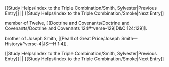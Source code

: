 [[Study Helps/Index to the Triple Combination/Smith, Sylvester|Previous Entry]]  ||  [[Study Helps/Index to the Triple Combination/Smoke|Next Entry]]

 member of Twelve, [[Doctrine and Covenants/Doctrine and Covenants/Doctrine and Covenants 124#^verse-129|D&C 124:129]].

 brother of Joseph Smith, [[Pearl of Great Price/Joseph Smith—History#^verse-4|JS—H 1:4]].

[[Study Helps/Index to the Triple Combination/Smith, Sylvester|Previous Entry]]  ||  [[Study Helps/Index to the Triple Combination/Smoke|Next Entry]]